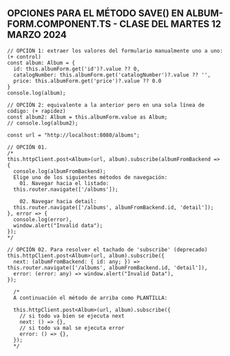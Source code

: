 ## OPCIONES PARA EL MÉTODO SAVE() EN ALBUM-FORM.COMPONENT.TS - CLASE DEL MARTES 12 MARZO 2024 ##

    // OPCIÓN 1: extraer los valores del formulario manualmente uno a uno: (+ control)
    const album: Album = {
      id: this.albumForm.get('id')?.value ?? 0,
      catalogNumber: this.albumForm.get('catalogNumber')?.value ?? '',
      price: this.albumForm.get('price')?.value ?? 0.0
    }
    console.log(album);

    // OPCIÓN 2: equivalente a la anterior pero en una sola línea de código: (+ rapidez)
    const album2: Album = this.albumForm.value as Album;
    // console.log(album2);

    const url = "http://localhost:8080/albums";

    // OPCIÓN 01.
    /*
    this.httpClient.post<Album>(url, album).subscribe(albumFromBackend => {
      console.log(albumFromBackend);
      Elige uno de los siguientes métodos de navegación:
        01. Navegar hacia el listado:
      this.router.navigate(['/albums']);

        02. Navegar hacia detail:
      this.router.navigate(['/albums', albumFromBackend.id, 'detail']);
    }, error => {
      console.log(error),
      window.alert("Invalid data");
    });
    */

    // OPCIÓN 02. Para resolver el tachado de 'subscribe' (deprecado)
    this.httpClient.post<Album>(url, album).subscribe({
      next: (albumFromBackend: { id: any; }) => this.router.navigate(['/albums', albumFromBackend.id, 'detail']),
      error: (error: any) => window.alert("Invalid Data"),
    });

      /*
      A continuación el método de arriba como PLANTILLA:

      this.httpClient.post<Album>(url, album).subscribe({
        // si todo va bien se ejecuta next
        next: () => {},
        // si todo va mal se ejecuta error
        error: () => {},
      });
      */
    
